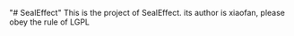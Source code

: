 "# SealEffect" 
This is the project of SealEffect.
its author is xiaofan, please obey the rule of LGPL
